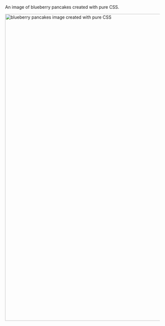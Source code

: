 An image of blueberry pancakes created with pure CSS.

<img width="1000" alt="blueberry pancakes image created with pure CSS" src="https://user-images.githubusercontent.com/72078274/126911878-e7b1f745-d5ed-406c-929b-7950e201bde2.png">
